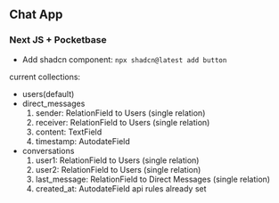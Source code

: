 ## Chat App
### Next JS + Pocketbase 

- Add shadcn component: `npx shadcn@latest add button`

current collections:
- users(default)
- direct_messages
	1. sender: RelationField to Users (single relation)  
	2. receiver: RelationField to Users (single relation)  
	3. content: TextField  
	4. timestamp: AutodateField  
- conversations
	1. user1: RelationField to Users (single relation)  
	2. user2: RelationField to Users (single relation)  
	3. last_message: RelationField to Direct Messages (single relation)  
	4. created_at: AutodateField
api rules already set